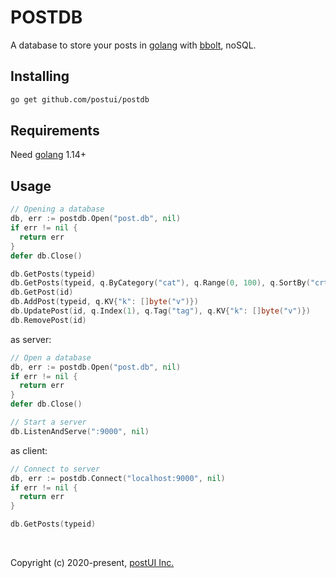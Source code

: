 # POSTDB

A database to store your posts in [golang](https://golang.org) with [bbolt](https://github.com/etcd-io/bbolt), noSQL.

## Installing
```bash
go get github.com/postui/postdb
```

## Requirements
Need [golang](https://golang.org/dl) 1.14+

## Usage
```go
// Opening a database
db, err := postdb.Open("post.db", nil)
if err != nil {
  return err
}
defer db.Close()

db.GetPosts(typeid)
db.GetPosts(typeid, q.ByCategory("cat"), q.Range(0, 100), q.SortBy("crtime", q.DESC))
db.GetPost(id)
db.AddPost(typeid, q.KV{"k": []byte("v")})
db.UpdatePost(id, q.Index(1), q.Tag("tag"), q.KV{"k": []byte("v")})
db.RemovePost(id)
```

as server:

```go
// Open a database
db, err := postdb.Open("post.db", nil)
if err != nil {
  return err
}
defer db.Close()

// Start a server
db.ListenAndServe(":9000", nil)
```

as client:

```go
// Connect to server
db, err := postdb.Connect("localhost:9000", nil)
if err != nil {
  return err
}

db.GetPosts(typeid)
```
<br/>

Copyright (c) 2020-present, [postUI Inc.](https://postui.com)
